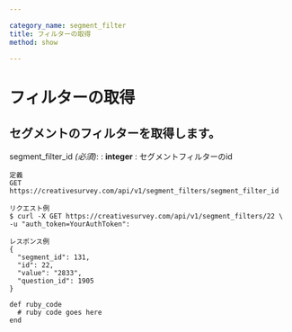```yaml
---

category_name: segment_filter
title: フィルターの取得
method: show

---
```


# フィルターの取得

## セグメントのフィルターを取得します。

segment_filter_id _(必須)_:
: __integer__
: セグメントフィルターのid

~~~
定義
GET https://creativesurvey.com/api/v1/segment_filters/segment_filter_id

リクエスト例
$ curl -X GET https://creativesurvey.com/api/v1/segment_filters/22 \
-u "auth_token=YourAuthToken":

レスポンス例
{
  "segment_id": 131,
  "id": 22,
  "value": "2833",
  "question_id": 1905
}

~~~

~~~
def ruby_code
  # ruby code goes here
end
~~~

